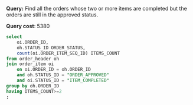 **Query:** Find all the orders whose two or more items are completed but the orders are still in the approved status.

**Query cost**: 5380

```sql
select
	oi.ORDER_ID,
	oh.STATUS_ID ORDER_STATUS,
	count(oi.ORDER_ITEM_SEQ_ID) ITEMS_COUNT
from order_header oh
join order_item oi
	on oi.ORDER_ID = oh.ORDER_ID
	and oh.STATUS_ID = "ORDER_APPROVED"
	and oi.STATUS_ID = "ITEM_COMPLETED"
group by oh.ORDER_ID
having ITEMS_COUNT>=2
;
```
